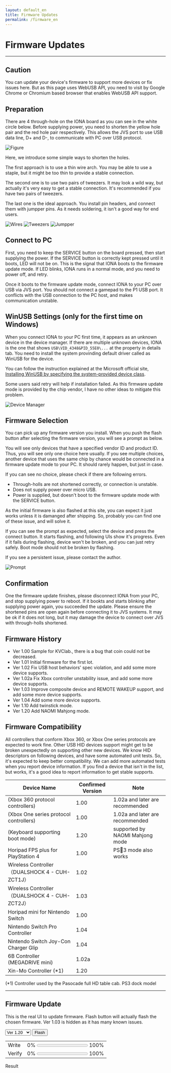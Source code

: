 ```yaml
---
layout: default_en
title: Firmware Updates
permalink: /firmware_en
---
```

# Firmware Updates
---
## Caution
You can update your device's firmware to support more devices or fix issues here.
But as this page uses WebUSB API, you need to visit by Google Chrome or Chromium based browser that enables WebUSB API support.

## Preparation
There are 4 through-hole on the IONA board as you can see in the white circle below.
Before supplying power, you need to shorten the yellow hole pair and the red hole pair respectively.
This allows the JVS port to use USB data line, D+ and D-, to communicate with PC over USB protocol.

![Figure](fw_fig.jpg)

Here, we introduce some simple ways to shorten the holes.

The first approach is to use a thin wire arch.
You may be able to use a staple, but it might be too thin to provide a stable connection.

The second one is to use two pairs of tweezers.
It may look a wild way, but actually it's very easy to get a stable connection.
It's recommended if you have two pairs of tweezers.

The last one is the ideal approach.
You install pin headers, and connect them with jumpper pins.
As it needs soldering, it isn't a good way for end users.

![Wires](fw_wire.jpg)
![Tweezers](fw_pinset.jpg)
![Jumpper](fw_jump.jpg)

## Connect to PC
First, you need to keep the SERVICE button on the board pressed, then start supplying the power.
If the SERVICE button is correctly kept pressed until it boots, LED will not be on.
This is the signal that IONA boots to the firmware update mode.
If LED blinks, IONA runs in a normal mode, and you need to power off, and retry.

Once it boots to the firmware update mode, connect IONA to your PC over USB via JVS port.
You should not connect a gamepad to the P1 USB port. It conflicts with the USB connection to the PC host, and makes communication unstable.

## WinUSB Settings (only for the first time on Windows)
When you connect IONA to your PC first time, it appears as an unknown device in the device manager.
If there are multiple unknown devices, IONA is the one that shows `USB\VID_4348&PID_55E0\...` at the property in details tab.
You need to install the system provinding default driver called as WinUSB for the device.

You can follow the instruction explained at the Microsoft official site, [Installing WinUSB by specifying the system-provided device class](https://docs.microsoft.com/en-us/windows-hardware/drivers/usbcon/winusb-installation#installing-winusb-by-specifying-the-system-provided-device-class).

Some users said retry will help if installation failed.
As this firmware update mode is provided by the chip vendor, I have no other ideas to mitigate this problem.

![Device Manager](fw_devman.png)

## Firmware Selection
You can pick up any firmware version you install.
When you push the flash button after selecting the firmware version, you will see a prompt as below.

You will see only devices that have a specified vendor ID and product ID. Thus, you will see only one choice here usually.
If you see multiple choices, another device that uses the same chip by chance would be connected in a firmware update mode to your PC. It should rarely happen, but just in case.

If you can see no choice, please check if there are following errors.

- Through-holls are not shortened correctly, or connection is unstable.
- Does not supply power over micro USB.
- Power is supplied, but doesn't boot to the firmware update mode with the SERVICE button.

As the initial firmware is also flashed at this site, you can expect it just works unless it is damanged after shipping.
So, probably you can find one of these issue, and will solve it.

If you can see the prompt as expected, select the device and press the connect button.
It starts flashing, and following UIs show it's progress.
Even if it fails during flashing, device won't be broken, and you can just retry safely.
Boot mode should not be broken by flashing.

If you see a persistent issue, please contact the author.

![Prompt](fw_prompt.png)

## Confirmation
One the firmware update finishes, please disconnect IONA from your PC, and stop supplying power to reboot.
If it bookts and starts blinking after supplying power again, you succeeded the update.
Please ensure the shortened pins are open again before connecting it to JVS systems.
It may be ok if it does not long, but it may damage the device to connect over JVS with through-holls shortened.

## Firmware History
- Ver 1.00 Sample for KVClab., there is a bug that coin could not be decreased.
- Ver 1.01 Initial firmware for the first lot.
- Ver 1.02 Fix USB host behaviors' spec violation, and add some more device supports.
- Ver 1.02a Fix Xbox controller unstability issue, and add some more device supports.
- Ver 1.03 Improve composite device and REMOTE WAKEUP support, and add some more device supports.
- Ver 1.04 Add some more device supports.
- Ver 1.10 Add twinstick mode.
- Ver 1.20 Add NAOMI Mahjong mode.

## Firmware Compatibility
All controllers that conform Xbox 360, or Xbox One series protocols are expected to work fine.
Other USB HID devices support might get to be broken unexpectedly on supporting other new devices.
We know HID descriptors on following devices, and have some automated unit tests. So, it's expected to keep better compatibility. We can add more automated tests when you report device information.
If you find a device that isn't in the list, but works, it's a good idea to report information to get stable supports.

|Device Name|Confirmed Version|Note|
|-|-|-|
|(Xbox 360 protocol controllers)|1.00|1.02a and later are recommended|
|(Xbox One series protocol controllers)|1.00|1.02a and later are recommended|
|(Keyboard supporting boot mode)|1.20|supported by NAOMI Mahjong mode|
|Horipad FPS plus for PlayStation 4|1.00|PS3 mode also works|
|Wireless Controller（DUALSHOCK 4 - CUH-ZCT1J）|1.02||
|Wireless Controller（DUALSHOCK 4 - CUH-ZCT2J）|1.03||
|Horipad mini for Nintendo Switch|1.00||
|Nintendo Switch Pro Controller|1.04||
|Nintendo Switch Joy-Con Charger Glip|1.04||
|6B Controller (MEGADRIVE mini)|1.02a||
|Xin-Mo Controller (*1)|1.20||

(*1) Controller used by the Pasocade full HD table cab. PS3 dock model

---
## Firmware Update
This is the real UI to update firmware. Flash button will actually flash the chosen firmware.
Ver 1.03  is hidden as it has many known issues.

<script src="https://toyoshim.github.io/CH559Flasher.js/CH559Flasher.js"></script>
<script>
async function flash() {
  const firmwares = [
    'firmwares/us_v1_00.bin',  // Ver 1.00
    'firmwares/us_v1_01.bin',  // Ver 1.01
    'firmwares/us_v1_02.bin',  // Ver 1.02
    'firmwares/us_v1_02a.bin',  // Ver 1.02a
    'firmwares/us_v1_04.bin',  // Ver 1.04
    'firmwares/us_v1_10.bin',  // Ver 1.10
    'firmwares/us_v1_20.bin',  // Ver 1.20
  ];
  const progressWrite = document.getElementById('progress_write');
  const progressVerify = document.getElementById('progress_verify');
  const error = document.getElementById('error');
  progressWrite.value = 0;
  progressVerify.value = 0;
  error.innerText = '';

  const flasher = new CH559Flasher();
  await flasher.connect();
  await flasher.erase();
  const url = firmwares[document.getElementById('version').selectedIndex];
  const bin = await (await fetch(url)).arrayBuffer();
  await flasher.write(bin, rate => progressWrite.value = rate);
  await flasher.verify(bin, rate => progressVerify.value = rate);
  error.innerText = flasher.error ? flasher.error : '成功';
}
</script>

<select id="version">
<option>Ver 1.00</option>
<option>Ver 1.01</option>
<option>Ver 1.02</option>
<option>Ver 1.02a</option>
<option>Ver 1.04</option>
<option>Ver 1.10</option>
<option selected>Ver 1.20</option>
</select>
<button onclick="flash();">Flash</button>

| | |
|-|-|
|Write|0% <progress id="progress_write" max=1 value=0></progress> 100%|
|Verify|0% <progress id="progress_verify" max=1 value=0></progress> 100%|

Result
<pre id="error"></pre>
